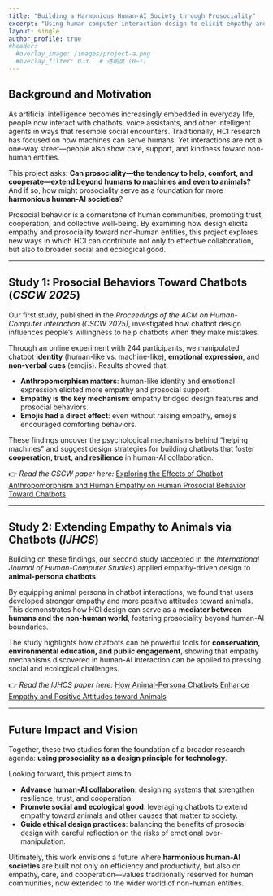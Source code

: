 ```yaml
---
title: "Building a Harmonious Human-AI Society through Prosociality"
excerpt: "Using human-computer interaction design to elicit empathy and prosocial behaviors toward non-human entities—first with chatbots, then extending to animal personas—this project demonstrates how prosociality can guide the creation of a more cooperative and harmonious human-machine society."
layout: single
author_profile: true
#header:
  #overlay_image: /images/project-a.png
  #overlay_filter: 0.3   # 透明度 (0~1)
---
```


## Background and Motivation  
As artificial intelligence becomes increasingly embedded in everyday life, people now interact with chatbots, voice assistants, and other intelligent agents in ways that resemble social encounters. Traditionally, HCI research has focused on how machines can serve humans. Yet interactions are not a one-way street—people also show care, support, and kindness toward non-human entities.  

This project asks: **Can prosociality—the tendency to help, comfort, and cooperate—extend beyond humans to machines and even to animals?** And if so, how might prosociality serve as a foundation for more **harmonious human-AI societies**?  

Prosocial behavior is a cornerstone of human communities, promoting trust, cooperation, and collective well-being. By examining how design elicits empathy and prosociality toward non-human entities, this project explores new ways in which HCI can contribute not only to effective collaboration, but also to broader social and ecological good.  

---

## Study 1: Prosocial Behaviors Toward Chatbots (*CSCW 2025*)  
Our first study, published in the *Proceedings of the ACM on Human-Computer Interaction (CSCW 2025)*, investigated how chatbot design influences people’s willingness to help chatbots when they make mistakes.  

Through an online experiment with 244 participants, we manipulated chatbot **identity** (human-like vs. machine-like), **emotional expression**, and **non-verbal cues** (emojis). Results showed that:  

- **Anthropomorphism matters**: human-like identity and emotional expression elicited more empathy and prosocial support.  
- **Empathy is the key mechanism**: empathy bridged design features and prosocial behaviors.  
- **Emojis had a direct effect**: even without raising empathy, emojis encouraged comforting behaviors.  

These findings uncover the psychological mechanisms behind “helping machines” and suggest design strategies for building chatbots that foster **cooperation, trust, and resilience** in human-AI collaboration.  

👉 *Read the CSCW paper here:* [Exploring the Effects of Chatbot Anthropomorphism and Human Empathy on Human Prosocial Behavior Toward Chatbots](https://doi.org/10.1145/3757596)

---

## Study 2: Extending Empathy to Animals via Chatbots (*IJHCS*)  
Building on these findings, our second study (accepted in the *International Journal of Human-Computer Studies*) applied empathy-driven design to **animal-persona chatbots**.  

By equipping animal persona in chatbot interactions, we found that users developed stronger empathy and more positive attitudes toward animals. This demonstrates how HCI design can serve as a **mediator between humans and the non-human world**, fostering prosociality beyond human-AI boundaries.  

The study highlights how chatbots can be powerful tools for **conservation, environmental education, and public engagement**, showing that empathy mechanisms discovered in human-AI interaction can be applied to pressing social and ecological challenges.  

👉 *Read the IJHCS paper here:* [How Animal-Persona Chatbots Enhance Empathy and Positive Attitudes toward Animals](https://arxiv.org/abs/2411.06060)

---

## Future Impact and Vision  
Together, these two studies form the foundation of a broader research agenda: **using prosociality as a design principle for technology**.  

Looking forward, this project aims to:  
- **Advance human-AI collaboration**: designing systems that strengthen resilience, trust, and cooperation.  
- **Promote social and ecological good**: leveraging chatbots to extend empathy toward animals and other causes that matter to society.  
- **Guide ethical design practices**: balancing the benefits of prosocial design with careful reflection on the risks of emotional over-manipulation.  

Ultimately, this work envisions a future where **harmonious human-AI societies** are built not only on efficiency and productivity, but also on empathy, care, and cooperation—values traditionally reserved for human communities, now extended to the wider world of non-human entities.  
